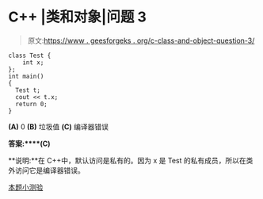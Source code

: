 # C++ |类和对象|问题 3

> 原文:[https://www . geesforgeks . org/c-class-and-object-question-3/](https://www.geeksforgeeks.org/c-class-and-object-question-3/)

```
class Test {
    int x; 
};
int main()
{
  Test t;
  cout << t.x;
  return 0;
}
```

**(A)** 0
**(B)** 垃圾值
**(C)** 编译器错误

**答案:****(C)**

**说明:**在 C++中，默认访问是私有的。因为 x 是 Test 的私有成员，所以在类外访问它是编译器错误。

[本题小测验](https://www.geeksforgeeks.org/quiz-corner-gq/)
